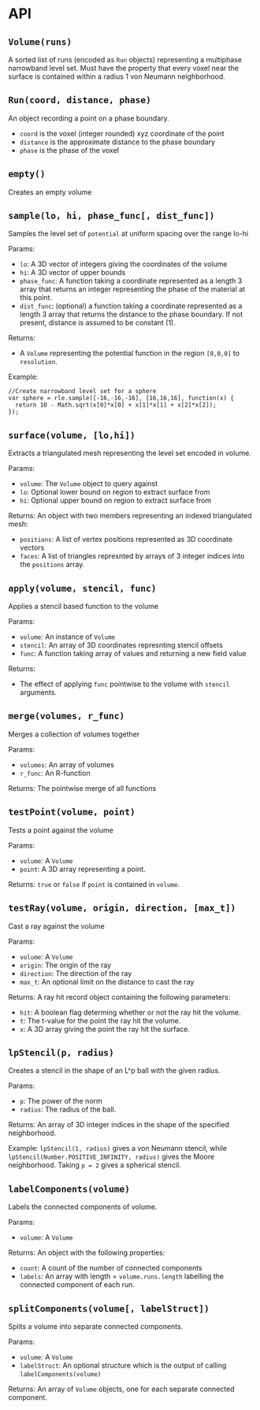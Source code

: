 # API #

## `Volume(runs)` ##

A sorted list of runs (encoded as `Run` objects) representing a multiphase narrowband level set.  Must have the property that every voxel near the surface is contained within a radius 1 von Neumann neighborhood.

## `Run(coord, distance, phase)` ##

An object recording a point on a phase boundary.

* `coord` is the voxel (integer rounded) xyz coordinate of the point
* `distance` is the approximate distance to the phase boundary
* `phase` is the phase of the voxel

## `empty()` ##

Creates an empty volume 

## `sample(lo, hi, phase_func[, dist_func])` ##

Samples the level set of `potential`  at uniform spacing over the range lo-hi

Params:
* `lo`: A 3D vector of integers giving the coordinates of the volume
* `hi`: A 3D vector of upper bounds
* `phase_func`: A function taking a coordinate represented as a length 3 array that returns an integer representing the phase of the material at this point.
* `dist_func`: (optional) a function taking a coordinate represented as a length 3 array that returns the distance to the phase boundary.  If not present, distance is assumed to be constant (1).

Returns:
* A `Volume` representing the potential function in the region `[0,0,0]` to `resolution`.

Example:

    //Create narrowband level set for a sphere
    var sphere = rle.sample([-16,-16,-16], [16,16,16], function(x) {
      return 10 - Math.sqrt(x[0]*x[0] + x[1]*x[1] + x[2]*x[2]);
    });

## `surface(volume, [lo,hi])` ##

Extracts a triangulated mesh representing the level set encoded in volume.

Params:
* `volume`:  The `Volume` object to query against
* `lo`: Optional lower bound on region to extract surface from
* `hi`: Optional upper bound on region to extract surface from

Returns:
An object with two members representing an indexed triangulated mesh:
* `positions`: A list of vertex positions represented as 3D coordinate vectors
* `faces`: A list of triangles represnted by arrays of 3 integer indices into the `positions` array.

## `apply(volume, stencil, func)` ##

Applies a stencil based function to the volume

Params:
* `volume`: An instance of `Volume`
* `stencil`: An array of 3D coordinates represnting stencil offsets
* `func`: A function taking array of values and returning a new field value

Returns:
* The effect of applying `func` pointwise to the volume with `stencil` arguments.

## `merge(volumes, r_func)` ##

Merges a collection of volumes together

Params:
* `volumes`: An array of volumes
* `r_func`: An R-function

Returns: The pointwise merge of all functions

## `testPoint(volume, point)` ##

Tests a point against the volume

Params:
* `volume`: A `Volume`
* `point`: A 3D array representing a point.

Returns: `true` or `false` if `point` is contained in `volume`.

## `testRay(volume, origin, direction, [max_t])` ##

Cast a ray against the volume

Params:
* `volume`: A `Volume`
* `origin`: The origin of the ray
* `direction`: The direction of the ray
* `max_t`: An optional limit on the distance to cast the ray

Returns:
A ray hit record object containing the following parameters:
* `hit`: A boolean flag determing whether or not the ray hit the volume.
* `t`: The t-value for the point the ray hit the volume.
* `x`: A 3D array giving the point the ray hit the surface.

## `lpStencil(p, radius)` ##

Creates a stencil in the shape of an L^p ball with the given radius.

Params:
* `p`: The power of the norm
* `radius`: The radius of the ball.

Returns:
An array of 3D integer indices in the shape of the specified neighborhood.

Example:
`lpStencil(1, radius)` gives a von Neumann stencil, while `lpStencil(Number.POSITIVE_INFINITY, radius)` gives the Moore neighborhood.  Taking `p = 2` gives a spherical stencil.

## `labelComponents(volume)` ##

Labels the connected components of volume.

Params:
* `volume`: A `Volume`

Returns:
An object with the following properties:
* `count`: A count of the number of connected components
* `labels`:  An array with length = `volume.runs.length` labelling the connected component of each run.

## `splitComponents(volume[, labelStruct])` ##

Splits a volume into separate connected components.

Params:
* `volume`: A `Volume`
* `labelStruct`: An optional structure which is the output of calling `labelComponents(volume)`

Returns:
An array of `Volume` objects, one for each separate connected component.
